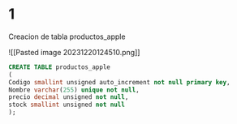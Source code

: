
# 1
 
 Creacion de tabla productos_apple

![[Pasted image 20231220124510.png]]

```sql
CREATE TABLE productos_apple
(
Codigo smallint unsigned auto_increment not null primary key,
Nombre varchar(255) unique not null,
precio decimal unsigned not null,
stock smallint unsigned not null
);
```

